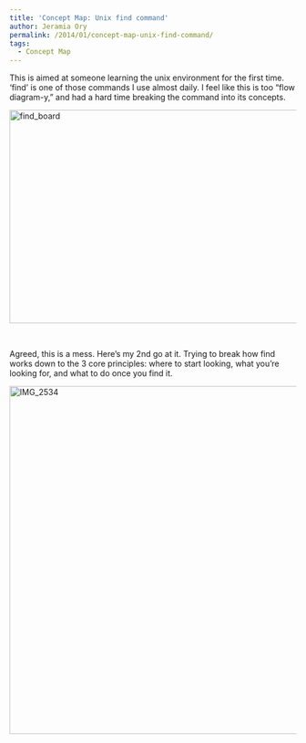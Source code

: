 ```yaml
---
title: 'Concept Map: Unix find command'
author: Jeramia Ory
permalink: /2014/01/concept-map-unix-find-command/
tags:
  - Concept Map
---
```

This is aimed at someone learning the unix environment for the first time. &#8216;find&#8217; is one of those commands I use almost daily. I feel like this is too &#8220;flow diagram-y,&#8221; and had a hard time breaking the command into its concepts.

[<img class="aligncenter size-large wp-image-5638" alt="find_board" src="http://teaching.software-carpentry.org/wp-content/uploads/2014/01/find_board-1024x543.jpg" width="707" height="374" />][1]

&nbsp;

Agreed, this is a mess. Here&#8217;s my 2nd go at it. Trying to break how find works down to the 3 core principles: where to start looking, what you&#8217;re looking for, and what to do once you find it.

[<img class="aligncenter size-large wp-image-5657" alt="IMG_2534" src="http://teaching.software-carpentry.org/wp-content/uploads/2014/01/IMG_2534-1024x884.jpg" width="707" height="610" />][2]

 [1]: http://teaching.software-carpentry.org/wp-content/uploads/2014/01/find_board.jpg
 [2]: http://teaching.software-carpentry.org/wp-content/uploads/2014/01/IMG_2534.jpg
